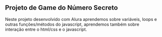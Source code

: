 ## Projeto de Game do Número Secreto

Neste projeto desenvolvido com Alura aprendemos sobre variáveis, loops e outras funções/métodos do javascript, aprendemos também sobre interação entre o html/css e o javascript.
